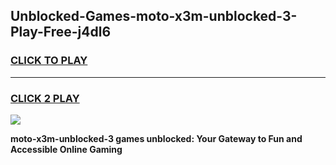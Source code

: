 
## Unblocked-Games-moto-x3m-unblocked-3-Play-Free-j4dl6
<h3>
<a href="https://premium76.site?title=moto-x3m-unblocked-3&ref=23A">CLICK TO PLAY</a></h3>
<hr>

<h3>
<a href="https://premium76.site?title=moto-x3m-unblocked-3&ref=23A">CLICK 2 PLAY</a>
  
</h3>

<a href="https://premium76.site?title=moto-x3m-unblocked-3&ref=23A"><img src="https://clearcache.store/games.png"></a>


**moto-x3m-unblocked-3 games unblocked: Your Gateway to Fun and Accessible Online Gaming**
